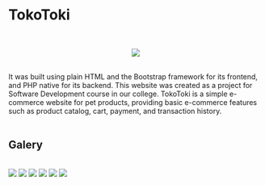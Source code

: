 # TokoToki

<br/>
<p align="center">
  <img src="https://lh3.googleusercontent.com/drive-viewer/AAOQEOTjGAZBiM9dUmsYcpb1rvDgFWSImKLcnbKAV6Af5Ql5tuDW_5SR1U9O3GcjpsaDlSIl0iJBpAVRrdZLFCMak--7m1qT=s2560" />
</p>
<br/>
It was built using plain HTML and the Bootstrap framework for its frontend, and PHP native for its backend. This website was created as a project for Software Development course in our college. TokoToki is a simple e-commerce website for pet products, providing basic e-commerce features such as product catalog, cart, payment, and transaction history.

<br/>
<br/>

## Galery
<br/>
<img src="https://lh3.googleusercontent.com/drive-viewer/AAOQEOTbTKJ9vgfvsxTAxaMWujubON2QntJH0pPoTlQKwsxxoyPyEx7enCgVlzsTjtf9biFmRZvaQs2x-XQ-ZqJkA8qLgRoFZg=s1600"/>
<img src="https://lh3.googleusercontent.com/drive-viewer/AAOQEOQhmMLFBi1lxgmbBCHbUmzt2Jg5nG4XGi_8n29nC0tGfONe3JQmKGwO3yySe6v3KaDwFx7Kj3tUnuR7pHGIwhMlL8o3=s1600"/>
<img src="https://lh3.googleusercontent.com/drive-viewer/AAOQEOQJwebV8wO8_4nTPez6hPmlgpXQoBDnlI3zrdsLS8eli1eQfa-KTlan0yhGpGL951AO9AGGoe2rilWk0gM4qIHa_n0GBA=s1600"/>
<img src="https://lh3.googleusercontent.com/drive-viewer/AAOQEOQDOO918juxPikejyzpPNkI-WNT7kSXcNLSp9CpD5izwhMOOrFFZeeanOiX39-7EKAJz_eapS4nX63MMQwFQHkocg37wg=s1600"/>
<img src="https://lh3.googleusercontent.com/drive-viewer/AAOQEOTUsieHQ9dtum7XupAHz36m6fiVNkhsD2ZCw1UjLkfShSWJ3iDDDC-UgasuFFOEgUXwEXrJgnzMkcX39mdlE13ACKqbsA=s1600"/>
<img src="https://lh3.googleusercontent.com/drive-viewer/AAOQEORTEyaza67QFidpF__MJ-_rC9IQWPRr3lhjN-lQ5RjjXf3E6UKVg8MXcnmM18xYiFnqrlOLSXA4epIhvD2yEo2xFbZj=s1600"/>
